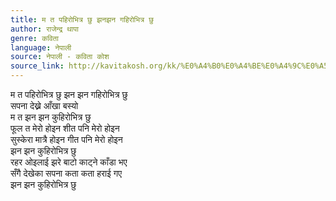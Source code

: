 ```yaml
---
title: म त पहिरोभित्र छु झनझन गहिरोभित्र छु
author: राजेन्द्र थापा
genre: कविता
language: नेपाली
source: नेपाली - कविता कोश
source_link: http://kavitakosh.org/kk/%E0%A4%B0%E0%A4%BE%E0%A4%9C%E0%A5%87%E0%A4%A8%E0%A5%8D%E0%A4%A6%E0%A5%8D%E0%A4%B0_%E0%A4%A5%E0%A4%BE%E0%A4%AA%E0%A4%BE
---
```


म त पहिरोभित्र छु झन झन गहिरोभित्र छु  
सपना देख्ने आँखा बस्यो  
म त झन झन कुहिरोभित्र छु  
फूल त मेरो होइन शीत पनि मेरो होइन  
सुस्केरा मात्रै होइन गीत पनि मेरो होइन  
झन झन कुहिरोभित्र छु  
रहर ओइलाई झरे बाटो काट्ने काँडा भए  
सँगै देखेका सपना कता कता हराई गए  
झन झन कुहिरोभित्र छु
